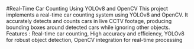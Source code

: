 #Real-Time Car Counting Using YOLOv8 and OpenCV
This project implements a real-time car counting system using YOLOv8 and OpenCV. It accurately detects and counts cars in live CCTV footage, producing bounding boxes around detected cars while ignoring other objects.
Features : Real-time car counting, High accuracy and efficiency, YOLOv8 for robust object detection, OpenCV integration for real-time processing

